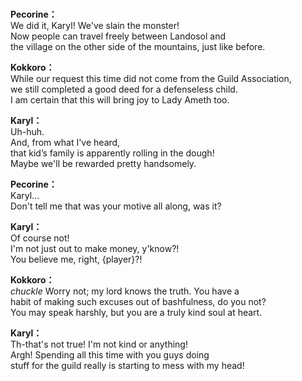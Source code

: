 # 

  
**Pecorine：**  
We did it, Karyl! We've slain the monster!  
Now people can travel freely between Landosol and  
the village on the other side of the mountains, just like before.  
  
**Kokkoro：**  
While our request this time did not come from the Guild Association,  
we still completed a good deed for a defenseless child.  
I am certain that this will bring joy to Lady Ameth too.  
  
**Karyl：**  
Uh-huh.  
And, from what I've heard,  
that kid’s family is apparently rolling in the dough!  
Maybe we'll be rewarded pretty handsomely.  
  
**Pecorine：**  
Karyl...  
Don't tell me that was your motive all along, was it?  
  
**Karyl：**  
Of course not!  
I'm not just out to make money, y'know?!  
You believe me, right, {player}?!  
  
**Kokkoro：**  
*chuckle* Worry not; my lord knows the truth. You have a  
habit of making such excuses out of bashfulness, do you not?  
You may speak harshly, but you are a truly kind soul at heart.  
  
**Karyl：**  
Th-that's not true! I'm not kind or anything!  
Argh! Spending all this time with you guys doing  
stuff for the guild really is starting to mess with my head!  
